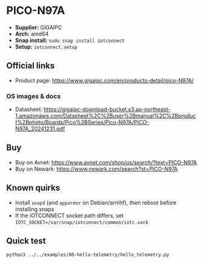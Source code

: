 # PICO-N97A

- **Supplier:** GIGAIPC
- **Arch:** amd64
- **Snap install:** `sudo snap install iotconnect`
- **Setup:** `iotconnect.setup`

## Official links
- Product page: https://www.gigaipc.com/en/products-detail/pico-N97A/

### OS images & docs
- Datasheet: https://gigaipc-download-bucket.s3.ap-northeast-1.amazonaws.com/Datasheet%2C%2Buser%2Bmanual%2C%2Bproduct%2Bphoto/Boards/Pico%2BSeries/Pico-N97A/PICO-N97A_20241231.pdf

## Buy
- Buy on Avnet: https://www.avnet.com/shop/us/search/?text=PICO-N97A
- Buy on Newark: https://www.newark.com/search?st=PICO-N97A

## Known quirks
- Install `snapd` (and `apparmor` on Debian/armhf), then reboot before installing snaps
- If the IOTCONNECT socket path differs, set `IOTC_SOCKET=/var/snap/iotconnect/common/iotc.sock`

## Quick test
```bash
python3 ../../examples/00-hello-telemetry/hello_telemetry.py
```